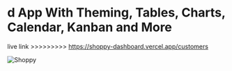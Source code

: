 # d App With Theming, Tables, Charts, Calendar, Kanban and More
live link >>>>>>>>> https://shoppy-dashboard.vercel.app/customers

![Shoppy](https://i.ibb.co/W6g39w3/image.png)


